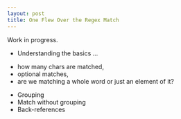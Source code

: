 ```yaml
---
layout: post
title: One Flew Over the Regex Match
---
```


Work in progress.

-   Understanding the basics … 
* how many chars are matched, 
* optional matches, 
* are we matching a whole word or just an element of it?
-   Grouping
-   Match without grouping
-   Back-references
